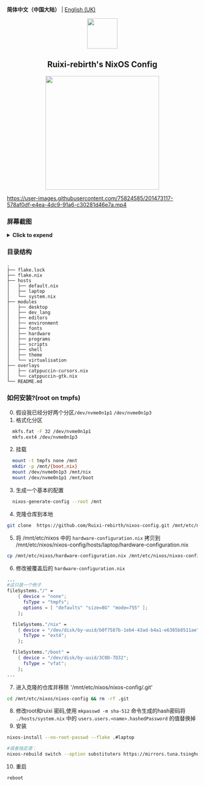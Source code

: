**简体中文（中国大陆）** | [English (UK)](README_en.md)
<p align="center"><img src="https://user-images.githubusercontent.com/75824585/196194900-101f9d6e-cd97-4d80-ab50-2ac7b5a4f084.png" height=80px></p>
<h2 align="center">Ruixi-rebirth's NixOS Config</h2>
<p align="center"><img src="https://user-images.githubusercontent.com/75824585/196195007-ecebb290-2c6b-4fab-9e1e-2dbb12f7eb44.png" width=300px></p>

https://user-images.githubusercontent.com/75824585/201473117-578af0df-e4ea-4dc9-91a6-c30281d46e7a.mp4

### 屏幕截图
<details>
<summary><b>Click to expend</b></summary>

![](./screenshot/screenshot.png)

</details>

### 目录结构
```
.
├── flake.lock
├── flake.nix
├── hosts
│   ├── default.nix
│   ├── laptop
│   └── system.nix
├── modules
│   ├── desktop
│   ├── dev_lang
│   ├── editors
│   ├── environment
│   ├── fonts
│   ├── hardware
│   ├── programs
│   ├── scripts
│   ├── shell
│   ├── theme
│   └── virtualisation
├── overlays
│   ├── catppuccin-cursors.nix
│   └── catppuccin-gtk.nix
└── README.md
```

### 如何安装?(root on tmpfs)
0. 假设我已经分好两个分区`/dev/nvme0n1p1` `/dev/nvme0n1p3`
1. 格式化分区
```bash
  mkfs.fat -F 32 /dev/nvme0n1p1 
  mkfs.ext4 /dev/nvme0n1p3
```
2. 挂载
```bash
  mount -t tmpfs none /mnt 
  mkdir -p /mnt/{boot,nix}
  mount /dev/nvme0n1p3 /mnt/nix
  mount /dev/nvme0n1p1 /mnt/boot 
```
3. 生成一个基本的配置 
```bash
  nixos-generate-config --root /mnt
```
4. 克隆仓库到本地
```bash
git clone  https://github.com/Ruixi-rebirth/nixos-config.git /mnt/etc/nixos/ 
```
5. 将 /mnt/etc/nixos 中的 `hardware-configuration.nix` 拷贝到 /mnt/etc/nixos/nixos-config/hosts/laptop/hardware-configuration.nix
```bash 
cp /mnt/etc/nixos/hardware-configuration.nix /mnt/etc/nixos/nixos-config/hosts/laptop/hardware-configuration.nix
```
6. 修改被覆盖后的 `hardware-configuration.nix`
```nix
...
#这只是一个例子
fileSystems."/" =
    { device = "none";
      fsType = "tmpfs";
      options = [ "defaults" "size=8G" "mode=755" ];
    };

  fileSystems."/nix" =
    { device = "/dev/disk/by-uuid/b0f7587b-1eb4-43ad-b4a1-e6385b8511ae";
      fsType = "ext4";
    };

  fileSystems."/boot" =
    { device = "/dev/disk/by-uuid/3C0D-7D32";
      fsType = "vfat";
    };
...
```
7. 进入克隆的仓库并移除 '/mnt/etc/nixos/nixos-config/.git'
```bash 
cd /mnt/etc/nixos/nixos-config && rm -rf .git
```
8. 修改root和ruixi 密码,使用 `mkpasswd -m sha-512` 命令生成的hash密码将 `./hosts/system.nix` 中的 `users.users.<name>.hashedPassword` 的值替换掉
9. 安装
```bash
nixos-install --no-root-passwd --flake .#laptop

#或者指定源：
nixos-rebuild switch --option substituters https://mirrors.tuna.tsinghua.edu.cn/nix-channels/store --no-root-passwd --flake .#laptop
```
10. 重启
```bash
reboot
```
